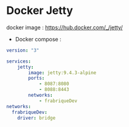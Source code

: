 Docker Jetty
===================

docker image : https://hub.docker.com/_/jetty/

* Docker compose :

```yml
version: "3"

services:
    jetty:
        image: jetty:9.4.3-alpine
        ports:
            - 8087:8080
            - 8088:8443
        networks:
            - frabriqueDev
networks:
  frabriqueDev:
    driver: bridge
```